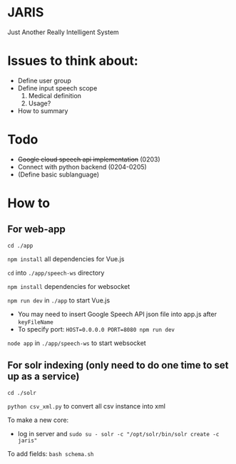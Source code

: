 # JARIS
Just Another Really Intelligent System

# Issues to think about:
* Define user group
* Define input speech scope
    1. Medical definition
    2. Usage?
* How to summary

# Todo
* ~~Google cloud speech api implementation~~ (0203)
* Connect with python backend (0204-0205)
* (Define basic sublanguage)


# How to

## For web-app
`cd ./app` 

`npm install` all dependencies for Vue.js


`cd` into `./app/speech-ws` directory

 `npm install` dependencies for websocket


`npm run dev` in `./app` to start Vue.js
* You may need to insert Google Speech API json file into app.js after `keyFileName`  
* To specify port: `HOST=0.0.0.0 PORT=8080 npm run dev`

`node app` in `./app/speech-ws` to start websocket

## For solr indexing (only need to do one time to set up as a service)
`cd ./solr`

`python csv_xml.py` to convert all csv instance into xml 

To make a new core:
* log in server and `sudo su - solr -c "/opt/solr/bin/solr create -c jaris"`

To add fields:
`bash schema.sh`

